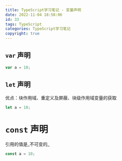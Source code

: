 ```yaml
---
title: TypeScript学习笔记 - 变量声明
date: 2022-11-04 18:58:06
id: 33
tags: TypeScript
categories: TypeScript学习笔记
copyright: true
---
```


## `var` 声明

```typescript
var a = 10;
```

## `let` 声明
优点：块作用域、重定义及屏蔽、块级作用域变量的获取
```typescript
let a = 10;
```

# `const` 声明
引用的值是_不可变的_
```typescript
const a = 10;
```